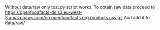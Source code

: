 Without data/raw only test.py script works.
To obtain raw data proceed to https://openfoodfacts-ds.s3.eu-west-3.amazonaws.com/en.openfoodfacts.org.products.csv.gz
And add it to data/raw/